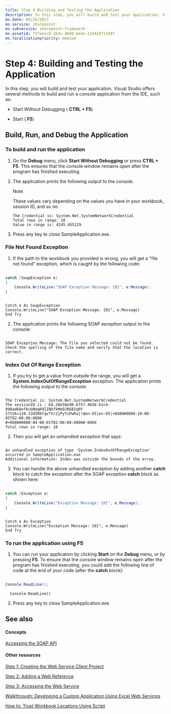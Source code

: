 ```yaml
---
title: Step 4 Building and Testing the Application
description: In this step, you will build and test your application. Visual Studio offers several methods to build and run a console application from the IDE.
ms.date: 09/25/2017
ms.service: sharepoint
ms.subservice: sharepoint-framework
ms.assetid: f2feeecb-1b4c-4049-be4e-11d414f13d9f
ms.localizationpriority: medium
---
```



# Step 4: Building and Testing the Application

In this step, you will build and test your application. Visual Studio offers several methods to build and run a console application from the IDE, such as:
  
    
    


- Start Without Debugging ( **CTRL + F5**)
    
  
- Start ( **F5**)
    
  

## Build, Run, and Debug the Application


### To build and run the application


1. On the **Debug** menu, click **Start Without Debugging** or press **CTRL + F5**. This ensures that the console window remains open after the program has finished executing. 
    
  
2. The application prints the following output to the console.
    
    > [!NOTE]
    > These values vary depending on the values you have in your workbook, session ID, and so on. 

    ```
    The Credential is: System.Net.SystemNetworkCredential
    Total rows in range: 18
    Value in range is: 4245.955129
    ```

3. Press any key to close SampleApplication.exe.
    
### File Not Found Exception


1. If the path to the workbook you provided is wrong, you will get a "file not found" exception, which is caught by the following code:
    
```csharp
  
catch (SoapException e)
{
    Console.WriteLine("SOAP Exception Message: {0}", e.Message);
}
```


```VB.net
  
Catch e As SoapException
Console.WriteLine("SOAP Exception Message: {0}", e.Message)
End Try
```

2. The application prints the following SOAP exception output to the console:
    
```
  
SOAP Exception Message: The file you selected could not be found. Check the spelling of the file name and verify that the location is correct.

```


### Index Out Of Range Exception


1. If you try to get a value from outside the range, you will get a **System.IndexOutOfRangeException** exception. The application prints the following output to the console:
    
```
  
The Credential is: System.Net.SystemNetworkCredential
The sessionID is : 64.28e58e90-b757-4658-b1c4-890ad68ef6cbRmqR4IINXfkMeOJRG8Iq0Y
27tVk=110.33d3R6fqv7tr2jPyYiPwRu|!@en-US|en-US|+0480#0000-10-00-05T02:00:00:0000
#+0000#0000-04-00-01T02:00:00:0000#-0060
Total rows in range: 18
```

2. Then you will get an unhandled exception that says:
    
```
  
An unhandled exception of type 'System.IndexOutOfRangeException' occurred in SampleApplication.exe
Additional information: Index was outside the bounds of the array.
```

3. You can handle the above unhandled exception by adding another **catch** block to catch the exception after the SOAP exception **catch** block as shown here:
    
```csharp
  
catch (Exception e)
{
    Console.WriteLine("Exception Message: {0}", e.Message);
}
```


```VB.net
  
Catch e As Exception
Console.WriteLine("Exception Message: {0}", e.Message)
End Try
```


### To run the application using F5


1. You can run your application by clicking **Start** on the **Debug** menu, or by pressing **F5**. To ensure that the console window remains open after the program has finished executing, you could add the following line of code at the end of your code (after the **catch** block):
    
```csharp
  
Console.ReadLine();
```


```VB.net
  Console.ReadLine()
```

2. Press any key to close SampleApplication.exe.
    
  

## See also


#### Concepts


  
    
    
 [Accessing the SOAP API](accessing-the-soap-api.md)
#### Other resources


  
    
    
 [Step 1: Creating the Web Service Client Project](step-1-creating-the-web-service-client-project.md)
  
    
    
 [Step 2: Adding a Web Reference](step-2-adding-a-web-reference.md)
  
    
    
 [Step 3: Accessing the Web Service](step-3-accessing-the-web-service.md)
  
    
    
 [Walkthrough: Developing a Custom Application Using Excel Web Services](walkthrough-developing-a-custom-application-using-excel-web-services.md)
  
    
    
 [How to: Trust Workbook Locations Using Script](https://msdn.microsoft.com/library/79ab6ced-7a0c-4275-b852-bb246fc6be57%28Office.15%29.aspx)
